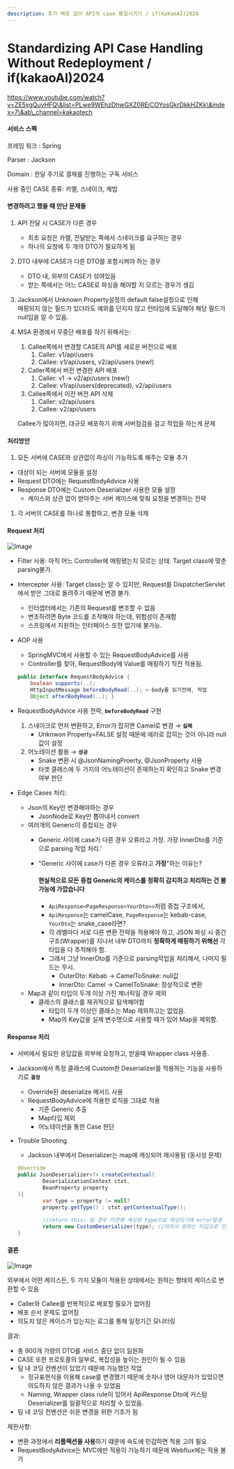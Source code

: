 ```yaml
---
description: 추가 배포 없이 API의 case 통일시키기 / if(kakaoAI)2024
---
```


# Standardizing API Case Handling Without Redeployment / if(kakaoAI)2024

https://www.youtube.com/watch?v=ZE5xgQuvHFQ\&list=PLwe9WEhzDhwGXZ0REjCOYosGkrDkkHZKk\&index=7\&ab\_channel=kakaotech

#### 서비스 스펙

프레임 워크 : Spring

Parser : Jackson

Domain : 한달 주기로 결제를 진행하는 구독 서비스

사용 중인 CASE 종류: 카멜, 스네이크, 케밥

#### 변경하려고 했을 때 만난 문제들

1. API 전달 시 CASE가 다른 경우
   * 최초 요청은 카멜, 전달받는 쪽에서 스네이크를 요구하는 경우
   * 하나의 요청에 두 개의 DTO가 필요하게 됨
2. DTO 내부에 CASE가 다른 DTO를 포함시켜야 하는 경우
   * DTO 내, 외부의 CASE가 섞여있음
   * 받는 쪽에서는 어느 CASE로 파싱을 해야할 지 모르는 경우가 생김
3. Jackson에서 Unknown Property설정의 default false설정으로 인해\
   매핑되지 않는 필드가 있더라도 예외를 던지지 않고 런타임에 도달해야 해당 필드가 null임을 알 수 있음.
4.  MSA 환경에서 무중단 배포를 하기 위해서는:

    1. Callee쪽에서 변경할 CASE의 API를 새로운 버전으로 배포
       1. Caller: v1/api/users
       2. Callee: v1/api/users, v2/api/users (new!)
    2. Caller쪽에서 버전 변경한 API 배포
       1. Caller: v1 → v2/api/users (new!)
       2. Callee: v1/api/users(deprecated), v2/api/users
    3. Callee쪽에서 이전 버전 API 삭제
       1. Caller: v2/api/users
       2. Callee: v2/api/users

    Callee가 많아지면, 대규모 배포하기 위해 서버점검을 걸고 작업을 하는게 문제

#### 처리방안

1. 모든 서버에 CASE와 상관없이 파싱이 가능하도록 해주는 모듈 추가

* 대상이 되는 서버에 모듈을 설정
* Request DTO에는 RequestBodyAdvice 사용
* Response DTO에는 Custom Deserializer 사용한 모듈 설정
  * 케이스와 상관 없이 받아주는 서버 케이스에 맞춰 요청을 변경하는 전략

1. 각 서버의 CASE를 하나로 통합하고, 변경 모듈 삭제

#### Request 처리

![Image](https://github.com/user-attachments/assets/7e96d127-216f-4c90-b74c-98d1538a0aab)

* Filter 사용: 아직 어느 Controller에 매핑됐는지 모르는 상태. Target class에 맞춘 parsing불가.
* Intercepter 사용: Target class는 알 수 있지만, Request를 DispatcherServlet에서 받은 그대로 돌려주기 때문에 변경 불가.
  * 인터셉터에서는 기존의 Request를 변조할 수 없음
  * 변조하려면 Byte 코드를 조작해야 하는데, 위험성이 존재함
  * 스프링에서 지원하는 인터페이스 또한 없기에 불가능.
*   AOP 사용

    * SpringMVC에서 사용할 수 있는 RequestBodyAdvice를 사용
    * Controller를 찾아, RequestBody에 Value를 매핑하기 직전 적용됨.

    ```java
    public interface RequestBodyAdvice {
    	boolean supports(..);
    	HttpInputMessage beforeBodyRead(..); <-body를 읽기전에, 작업
    	Object afterBodyRead(..); }
    ```
* RequestBodyAdvice 사용 전략, **`beforeBodyRead`** 구현
  1. 스네이크로 먼저 변환하고, Error가 잡히면 Camel로 변경 → **`실패`**
     * Unknwon Property=FALSE 설정 때문에 에러로 잡히는 것이 아니라 null 값이 설정
  2. 어노테이션 활용 → **`성공`**
     * Snake 변환 시 @JsonNamingProerty, @JsonProperty 사용
     * 타겟 클래스에 두 가지의 어노테이션이 존재하는지 확인하고 Snake 변경 여부 판단
* Edge Cases 처리:
  * Json의 Key만 변경해야하는 경우
    * JsonNode로 Key만 뽑아내서 convert
  * 여러개의 Generic이 중첩되는 경우
    * Generic 사이에 case가 다른 경우 오류라고 가정. 가장 InnerDto를 기준으로 parsing 작업 처리.’
    *   "Generic 사이에 case가 다른 경우 오류라고 **가정**"하는 이유는?

        #### 현실적으로 모든 중첩 Generic의 케이스를 정확히 감지하고 처리하는 건 **불가능에 가깝습니다**

        * `ApiResponse<PageResponse<YourDto>>`처럼 중첩 구조에서,
        * `ApiResponse`는 camelCase, `PageResponse`는 kebab-case, `YourDto`는 snake\_case라면?
        * 각 레벨마다 서로 다른 변환 전략을 적용해야 하고, JSON 파싱 시 중간 구조(Wrapper)를 지나서 내부 DTO까지 **정확하게 매핑하기 위해선** 각 타입을 다 추적해야 함.
        * 그래서 그냥 InnerDto를 기준으로 parsing작업을 처리해서, 나머지 필드는 무시.
          * OuterDto: Kebab → CamelToSnake: null값
          * InnerDto: Camel → CamelToSnake: 정상적으로 변환
  * Map과 같이 타입이 두개 이상 가진 제너릭일 경우 제외
    * 클래스의 클래스를 재귀적으로 탐색해야함
      * 타입이 두개 이상인 클래스는 Map 제외하고는 없었음.
      * Map의 Key값을 실제 변수명으로 사용할 때가 있어 Map을 제외함.

#### Response 처리

* 서버에서 필요한 응답값을 외부에 요청하고, 받을때 Wrapper class 사용중.
* Jackson에서 특정 클래스에 Custom한 Deserializer를 적용하는 기능을 사용하기로 **`결정`**
  * Override된 deserialize 메서드 사용
  * RequestBodyAdvice에 적용한 로직을 그대로 적용
    * 기준 Generic 추출
    * Map타입 제외
    * 어노테이션을 통한 Case 판단
*   Trouble Shooting

    * Jackson 내부에서 Deserializer는 map에 캐싱되어 재사용됨 (동시성 문제)

    ```java
    @Override
    public JsonDeserializer<?> createContextual(
    		DeserializationContext ctxt,
    		BeanProperty property
    ){
    		var type = property != null?
    		property.getType() : ctxt.getContextualType();
    		
    		//return this; 일 경우 이전에 캐싱된 type으로 파싱되기에 error발생
    		return new CustomDeserializer(type); //따라서 원하는 타입으로 인스턴스를 따로 생성함
    }
    ```

#### 결론

![Image](https://github.com/user-attachments/assets/beec5c22-bbe2-42a6-aa1a-fa20186d63b3)

외부에서 어떤 케이스든, 두 가지 모듈이 적용된 상태에서는 원하는 형태의 케이스로 변환할 수 있음

* Caller와 Callee를 반복적으로 배포할 필요가 없어짐
* 배포 순서 문제도 없어짐
* 의도치 않은 케이스가 있는지는 로그를 통해 일정기간 모니터링

결과:

* 총 900개 가량의 DTO를 서비스 중단 없이 일원화
* CASE 또한 프로토콜의 일부로, 복잡성을 높이는 원인이 될 수 있음
* 팀 내 코딩 컨벤션이 있었기 때문에 가능했던 작업
  * 정규표현식을 이용해 case를 변경했기 때문에 숫자나 영어 대문자가 있었으면 의도하지 않은 결과가 나올 수 있었음
  * Naming, Wrapper class rule이 있어서 ApiResponse Dto에 커스텀 Deserializer를 일괄적으로 처리할 수 있었음.
* 팀 내 코딩 컨벤션은 쉬운 변경을 위한 기초가 됨

제한사항:

* 변환 과정에서 **리플렉션을 사용**하기 떄문에 속도에 민감하면 적용 고려 필요
* RequestBodyAdvice는 MVC에만 적용이 가능하기 때문에 Webflux에는 적용 불가
